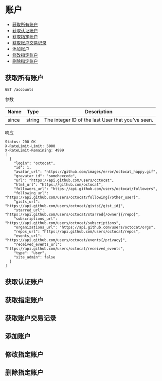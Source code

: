 # 账户

- [获取所有账户](#获取所有账户)
- [获取认证账户](#获取认证账户)
- [获取指定账户](#获取指定账户)
- [获取账户交易记录](#获取账户交易记录)
- [添加账户](#添加账户)
- [修改指定账户](#修改指定账户)
- [删除指定账户](#删除指定账户)

## 获取所有账户

    GET /accounts

参数

Name    |Type     |Description
----    |----     |----
since   |string   |The integer ID of the last User that you’ve seen.


响应

    Status: 200 OK
    X-RateLimit-Limit: 5000
    X-RateLimit-Remaining: 4999
    [
      {
        "login": "octocat",
        "id": 1,
        "avatar_url": "https://github.com/images/error/octocat_happy.gif",
        "gravatar_id": "somehexcode",
        "url": "https://api.github.com/users/octocat",
        "html_url": "https://github.com/octocat",
        "followers_url": "https://api.github.com/users/octocat/followers",
        "following_url": "https://api.github.com/users/octocat/following{/other_user}",
        "gists_url": "https://api.github.com/users/octocat/gists{/gist_id}",
        "starred_url": "https://api.github.com/users/octocat/starred{/owner}{/repo}",
        "subscriptions_url": "https://api.github.com/users/octocat/subscriptions",
        "organizations_url": "https://api.github.com/users/octocat/orgs",
        "repos_url": "https://api.github.com/users/octocat/repos",
        "events_url": "https://api.github.com/users/octocat/events{/privacy}",
        "received_events_url": "https://api.github.com/users/octocat/received_events",
        "type": "User",
        "site_admin": false
      }
    ]

## 获取认证账户

## 获取指定账户

## 获取账户交易记录

## 添加账户

## 修改指定账户 

## 删除指定账户